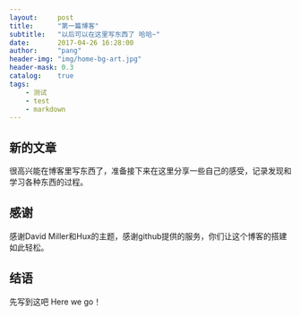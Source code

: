 ```yaml
---
layout:     post
title:      "第一篇博客"
subtitle:   "以后可以在这里写东西了 哈哈~"
date:       2017-04-26 16:28:00
author:     "pang"
header-img: "img/home-bg-art.jpg"
header-mask: 0.3
catalog:    true
tags:
    - 测试
    - test
    - markdown
---
```


## 新的文章
很高兴能在博客里写东西了，准备接下来在这里分享一些自己的感受，记录发现和学习各种东西的过程。
## 感谢
感谢David Miller和Hux的主题，感谢github提供的服务，你们让这个博客的搭建如此轻松。
## 结语
先写到这吧 Here we go！